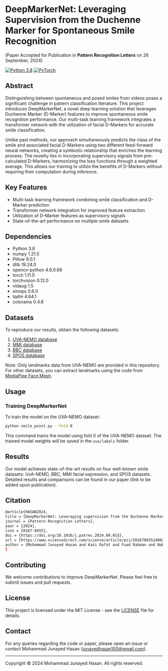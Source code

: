 # DeepMarkerNet: Leveraging Supervision from the Duchenne Marker for Spontaneous Smile Recognition 

(Paper Accepted for Publication in **Pattern Recognition Letters** on 26 September, 2024)



[![Python 3.8](https://img.shields.io/badge/python-3.8-blue.svg)](https://www.python.org/downloads/release/python-380/)
[![PyTorch](https://img.shields.io/badge/PyTorch-1.11.0-red.svg)](https://pytorch.org/)

## Abstract

Distinguishing between spontaneous and posed smiles from videos poses a significant challenge in pattern classification literature. This project introduces DeepMarkerNet, a novel deep learning solution that leverages Duchenne Marker (D-Marker) features to improve spontaneous smile recognition performance. Our multi-task learning framework integrates a transformer network with the utilization of facial D-Markers for accurate smile classification.

Unlike past methods, our approach simultaneously predicts the class of the smile and associated facial D-Markers using two different feed-forward neural networks, creating a symbiotic relationship that enriches the learning process. The novelty lies in incorporating supervisory signals from pre-calculated D-Markers, harmonizing the loss functions through a weighted average. This allows our training to utilize the benefits of D-Markers without requiring their computation during inference.

## Key Features

- Multi-task learning framework combining smile classification and D-Marker prediction
- Transformer network integration for improved feature extraction
- Utilization of D-Marker features as supervisory signals
- State-of-the-art performance on multiple smile datasets

## Dependencies

- Python 3.8
- numpy 1.21.5
- Pillow 9.0.1
- dlib 19.24.0
- opencv-python 4.6.0.66
- torch 1.11.0
- torchvision 0.12.0
- vidaug 1.5
- einops 0.6.0
- tqdm 4.64.1
- colorama 0.4.6

## Datasets

To reproduce our results, obtain the following datasets:

1. [UVA-NEMO database](https://www.uva-nemo.org)
2. [MMI database](https://mmifacedb.eu)
3. [BBC database](https://www.bbc.co.uk/science/humanbody/mind/surveys/smiles/)
4. [SPOS database](https://www.oulu.fi/cmvs/node/41317)

Note: Only landmarks data from UVA-NEMO are provided in this repository. For other datasets, you can extract landmarks using the code from [MediaPipe Face Mesh](https://google.github.io/mediapipe/solutions/face_mesh.html).

## Usage

### Training DeepMarkerNet

To train the model on the UVA-NEMO dataset:

```bash
python smile_point.py --fold 0
```

This command trains the model using fold 0 of the UVA-NEMO dataset. The trained model weights will be saved in the `uva/labels` folder.

## Results

Our model achieves state-of-the-art results on four well-known smile datasets: UvA-NEMO, BBC, MMI facial expression, and SPOS datasets. Detailed results and comparisons can be found in our paper (link to be added upon publication).

## Citation
```bash
@article{HASAN2024,
title = {DeepMarkerNet: Leveraging supervision from the Duchenne Marker for spontaneous smile recognition},
journal = {Pattern Recognition Letters},
year = {2024},
issn = {0167-8655},
doi = {https://doi.org/10.1016/j.patrec.2024.09.015},
url = {https://www.sciencedirect.com/science/article/pii/S0167865524002770},
author = {Mohammad Junayed Hasan and Kazi Rafat and Fuad Rahman and Nabeel Mohammed and Shafin Rahman}
}
```

## Contributing

We welcome contributions to improve DeepMarkerNet. Please feel free to submit issues and pull requests.


## License

This project is licensed under the MIT License - see the [LICENSE](LICENSE) file for details.

## Contact

For any queries regarding the code or paper, please open an issue or contact Mohammad Junayed Hasan (junayedhasan100@gmail.com).

---

Copyright © 2024 Mohammad Junayed Hasan. All rights reserved.
